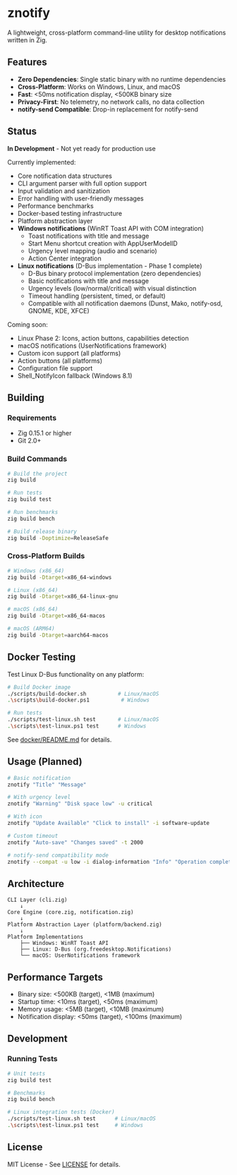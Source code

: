 # znotify

A lightweight, cross-platform command-line utility for desktop notifications written in Zig.

## Features

- **Zero Dependencies**: Single static binary with no runtime dependencies
- **Cross-Platform**: Works on Windows, Linux, and macOS
- **Fast**: <50ms notification display, <500KB binary size
- **Privacy-First**: No telemetry, no network calls, no data collection
- **notify-send Compatible**: Drop-in replacement for notify-send

## Status

**In Development** - Not yet ready for production use

Currently implemented:
- Core notification data structures
- CLI argument parser with full option support
- Input validation and sanitization
- Error handling with user-friendly messages
- Performance benchmarks
- Docker-based testing infrastructure
- Platform abstraction layer
- **Windows notifications** (WinRT Toast API with COM integration)
  - Toast notifications with title and message
  - Start Menu shortcut creation with AppUserModelID
  - Urgency level mapping (audio and scenario)
  - Action Center integration
- **Linux notifications** (D-Bus implementation - Phase 1 complete)
  - D-Bus binary protocol implementation (zero dependencies)
  - Basic notifications with title and message
  - Urgency levels (low/normal/critical) with visual distinction
  - Timeout handling (persistent, timed, or default)
  - Compatible with all notification daemons (Dunst, Mako, notify-osd, GNOME, KDE, XFCE)

Coming soon:
- Linux Phase 2: Icons, action buttons, capabilities detection
- macOS notifications (UserNotifications framework)
- Custom icon support (all platforms)
- Action buttons (all platforms)
- Configuration file support
- Shell_NotifyIcon fallback (Windows 8.1)

## Building

### Requirements

- Zig 0.15.1 or higher
- Git 2.0+

### Build Commands

```bash
# Build the project
zig build

# Run tests
zig build test

# Run benchmarks
zig build bench

# Build release binary
zig build -Doptimize=ReleaseSafe
```

### Cross-Platform Builds

```bash
# Windows (x86_64)
zig build -Dtarget=x86_64-windows

# Linux (x86_64)
zig build -Dtarget=x86_64-linux-gnu

# macOS (x86_64)
zig build -Dtarget=x86_64-macos

# macOS (ARM64)
zig build -Dtarget=aarch64-macos
```

## Docker Testing

Test Linux D-Bus functionality on any platform:

```bash
# Build Docker image
./scripts/build-docker.sh          # Linux/macOS
.\scripts\build-docker.ps1          # Windows

# Run tests
./scripts/test-linux.sh test       # Linux/macOS
.\scripts\test-linux.ps1 test      # Windows
```

See [docker/README.md](docker/README.md) for details.

## Usage (Planned)

```bash
# Basic notification
znotify "Title" "Message"

# With urgency level
znotify "Warning" "Disk space low" -u critical

# With icon
znotify "Update Available" "Click to install" -i software-update

# Custom timeout
znotify "Auto-save" "Changes saved" -t 2000

# notify-send compatibility mode
znotify --compat -u low -i dialog-information "Info" "Operation complete"
```

## Architecture

```
CLI Layer (cli.zig)
    ↓
Core Engine (core.zig, notification.zig)
    ↓
Platform Abstraction Layer (platform/backend.zig)
    ↓
Platform Implementations
    ├── Windows: WinRT Toast API
    ├── Linux: D-Bus (org.freedesktop.Notifications)
    └── macOS: UserNotifications framework
```

## Performance Targets

- Binary size: <500KB (target), <1MB (maximum)
- Startup time: <10ms (target), <50ms (maximum)
- Memory usage: <5MB (target), <10MB (maximum)
- Notification display: <50ms (target), <100ms (maximum)

## Development

### Running Tests

```bash
# Unit tests
zig build test

# Benchmarks
zig build bench

# Linux integration tests (Docker)
./scripts/test-linux.sh test      # Linux/macOS
.\scripts\test-linux.ps1 test     # Windows
```

## License

MIT License - See [LICENSE](LICENSE) for details.
